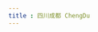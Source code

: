 ```yaml
---
title : 四川成都 ChengDu 
---
```


<travel-StrokeHref :data="[
        '四川省成都市成都东站',
        '四川省成都市大熊猫基地',
        '四川省成都市春熙路步行街',
        '四川省成都市太古里',
        '四川省成都市锦江剧场',
        '四川省成都市武侯祠',
        '四川省成都市锦里',
        '四川省成都市区青羊区祠堂街9号人民公园',
        '四川省成都市宽窄巷子'
    ]"/>